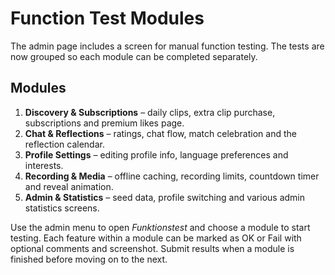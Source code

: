 # Function Test Modules

The admin page includes a screen for manual function testing. The tests are now grouped so each module can be completed separately.

## Modules

1. **Discovery & Subscriptions** – daily clips, extra clip purchase, subscriptions and premium likes page.
2. **Chat & Reflections** – ratings, chat flow, match celebration and the reflection calendar.
3. **Profile Settings** – editing profile info, language preferences and interests.
4. **Recording & Media** – offline caching, recording limits, countdown timer and reveal animation.
5. **Admin & Statistics** – seed data, profile switching and various admin statistics screens.

Use the admin menu to open *Funktionstest* and choose a module to start testing. Each feature within a module can be marked as OK or Fail with optional comments and screenshot. Submit results when a module is finished before moving on to the next.
